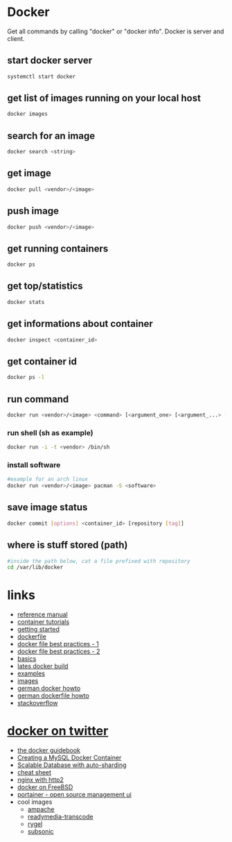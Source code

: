 # Docker

Get all commands by calling "docker" or "docker info".
Docker is server and client.

## start docker server

```bash
systemctl start docker
```

## get list of images running on your local host

```bash
docker images
```

## search for an image

```bash
docker search <string>
```

## get image

```bash
docker pull <vendor>/<image>
```

## push image

```bash
docker push <vendor>/<image>
```

## get running containers

```bash
docker ps
```

## get top/statistics

```bash
docker stats
```

## get informations about container

```bash
docker inspect <container_id>
```

## get container id

```bash
docker ps -l
```

## run command

```bash
docker run <vendor>/<image> <command> [<argument_one> [<argument_...> [<argument_n>]]]
```

### run shell (sh as example)

```bash
docker run -i -t <vendor> /bin/sh
```

### install software

```bash
#example for an arch linux
docker run <vendor>/<image> pacman -S <software>
```

## save image status

```bash
docker commit [options] <container_id> [repository [tag]]
```

## where is stuff stored (path)

```bash
#inside the path below, cat a file prefixed with repository
cd /var/lib/docker
```

# links

* [reference manual](http://docs.docker.io/en/latest/reference/)
* [container tutorials](http://containertutorials.com/)
* [getting started](https://www.docker.io/gettingstarted/)
* [dockerfile](https://www.docker.io/learn/dockerfile/)
* [docker file best practices - 1](http://crosbymichael.com/dockerfile-best-practices.html)
* [docker file best practices - 2](http://crosbymichael.com/dockerfile-best-practices-take-2.html)
* [basics](http://docs.docker.io/en/latest/use/basics/)
* [lates docker build](http://docs.docker.io/en/latest/terms/image/)
* [examples](http://docs.docker.io/en/latest/examples/)
* [images](http://index.docker.io/)
* [german docker howto](http://www.heise.de/developer/artikel/Anwendungen-mit-Docker-transportabel-machen-2127220.html)
* [german dockerfile howto](http://www.heise.de/developer/artikel/Mit-Docker-automatisiert-Anwendungscontainer-erstellen-2145030.html)
* [stackoverflow](http://stackoverflow.com/search?q=docker)
# [docker on twitter](http://twitter.com/getdocker/)
* [the docker guidebook](http://kencochrane.net/blog/2013/08/the-docker-guidebook/)
* [Creating a MySQL Docker Container](http://txt.fliglio.com/2013/11/creating-a-mysql-docker-container/)
* [Scalable Database with auto-sharding](https://crate.io/)
* [cheat sheet](https://ma.ttias.be/docker-cheat-sheet/)
* [nginx with http2](https://ma.ttias.be/run-nginx-proxy-docker-container-http2/)
* [docker on FreeBSD](https://wiki.freebsd.org/Docker)
* [portainer - open source management ui](https://portainer.io/install.html)
* cool images
    * [ampache](https://hub.docker.com/r/ampache/ampache/)
    * [readymedia-transcode](https://hub.docker.com/r/mdouchement/readymedia-transcode/)
    * [rygel](https://hub.docker.com/r/tomsotte/rygel/)
    * [subsonic](https://hub.docker.com/r/hurricane/subsonic/)
